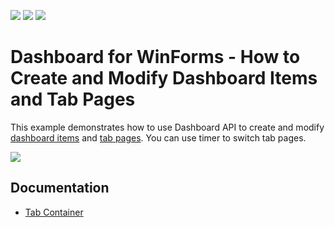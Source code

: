 <!-- default badges list -->
![](https://img.shields.io/endpoint?url=https://codecentral.devexpress.com/api/v1/VersionRange/148308993/18.2.4%2B)
[![](https://img.shields.io/badge/Open_in_DevExpress_Support_Center-FF7200?style=flat-square&logo=DevExpress&logoColor=white)](https://supportcenter.devexpress.com/ticket/details/T830522)
[![](https://img.shields.io/badge/📖_How_to_use_DevExpress_Examples-e9f6fc?style=flat-square)](https://docs.devexpress.com/GeneralInformation/403183)
<!-- default badges end -->
# Dashboard for WinForms - How to Create and Modify Dashboard Items and Tab Pages

This example demonstrates how to use Dashboard API to create and modify [dashboard items](https://docs.devexpress.com/Dashboard/116521/basic-concepts-and-terminology/dashboard-items) and [tab pages](https://docs.devexpress.com/Dashboard/400237/). You can use timer to switch tab pages.

![](https://github.com/DevExpress-Examples/winforms-dashboard-viewer-item-tabs/blob/18.2.4%2B/images/win-dashboard-viewer-item-tabs.png)

## Documentation

- [Tab Container](https://docs.devexpress.com/Dashboard/400237/winforms-dashboard/winforms-designer/create-dashboards-in-the-winforms-designer/dashboard-item-settings/tab-container)
